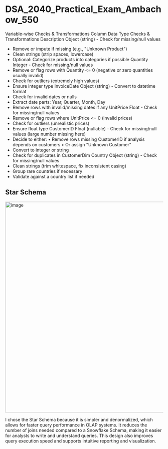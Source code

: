 # DSA_2040_Practical_Exam_Ambachow_550


Variable-wise Checks & Transformations
Column	Data Type	Checks & Transformations
Description	Object (string)	- Check for missing/null values
- Remove or impute if missing (e.g., "Unknown Product")
- Clean strings (strip spaces, lowercase)
- Optional: Categorize products into categories if possible
Quantity	Integer	- Check for missing/null values
- Remove or flag rows with Quantity <= 0 (negative or zero quantities usually invalid)
- Check for outliers (extremely high values)
- Ensure integer type
InvoiceDate	Object (string)	- Convert to datetime format
- Check for invalid dates or nulls
- Extract date parts: Year, Quarter, Month, Day
- Remove rows with invalid/missing dates if any
UnitPrice	Float	- Check for missing/null values
- Remove or flag rows where UnitPrice <= 0 (invalid prices)
- Check for outliers (unrealistic prices)
- Ensure float type
CustomerID	Float (nullable)	- Check for missing/null values (large number missing here)
- Decide to either:
• Remove rows missing CustomerID if analysis depends on customers
• Or assign "Unknown Customer"
- Convert to integer or string
- Check for duplicates in CustomerDim
Country	Object (string)	- Check for missing/null values
- Clean strings (trim whitespace, fix inconsistent casing)
- Group rare countries if necessary
- Validate against a country list if needed

## Star Schema
<img width="963" height="673" alt="image" src="https://github.com/user-attachments/assets/f16a6544-fec6-4e04-9512-8e909eb63152" />

I chose the Star Schema because it is simpler and denormalized, which allows for faster query performance in OLAP systems. It reduces the number of joins needed compared to a Snowflake Schema, making it easier for analysts to write and understand queries. This design also improves query execution speed and supports intuitive reporting and visualization.
